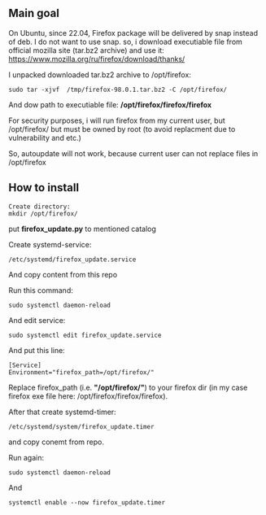 ## Main goal
On Ubuntu, since 22.04, Firefox package will be delivered by snap instead of deb. I do not want to use snap. so, i download executiable file from official mozilla site (tar.bz2 archive) and use it:
https://www.mozilla.org/ru/firefox/download/thanks/

I unpacked downloaded tar.bz2 archive to /opt/firefox:
```
sudo tar -xjvf  /tmp/firefox-98.0.1.tar.bz2 -C /opt/firefox/
```

And dow path to executiable file:
**/opt/firefox/firefox/firefox**

For security purposes, i will run firefox from my current user, but /opt/firefox/ but must be owned by root (to avoid replacment due to vulnerability and etc.)

So, autoupdate will not work, because current user can not replace files in /opt/firefox

## How to install
```
Create directory:
mkdir /opt/firefox/
```
put **firefox_update.py** to mentioned catalog

Create systemd-service:
```
/etc/systemd/firefox_update.service
```

And copy content from this repo

Run this command:
```
sudo systemctl daemon-reload
```

And edit service:
```
sudo systemctl edit firefox_update.service
```

And put this line:
```
[Service]
Environment="firefox_path=/opt/firefox/"
```

Replace firefox_path (i.e. **"/opt/firefox/"**) to your firefox dir (in my case firefox exe file here: /opt/firefox/firefox/firefox).

After that create systemd-timer:
```
/etc/systemd/system/firefox_update.timer
```

and copy conemt from repo.

Run again:
```
sudo systemctl daemon-reload
```

And
```
systemctl enable --now firefox_update.timer
```

